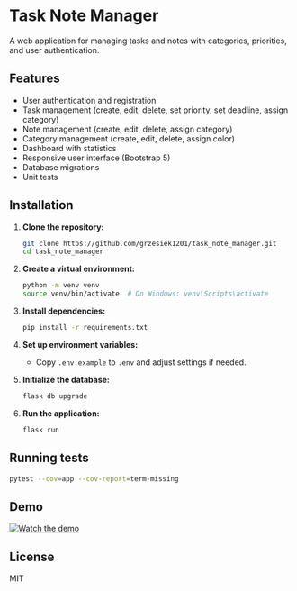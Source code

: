 # Task Note Manager

A web application for managing tasks and notes with categories, priorities, and user authentication.

## Features
- User authentication and registration
- Task management (create, edit, delete, set priority, set deadline, assign category)
- Note management (create, edit, delete, assign category)
- Category management (create, edit, delete, assign color)
- Dashboard with statistics
- Responsive user interface (Bootstrap 5)
- Database migrations
- Unit tests

## Installation

1. **Clone the repository:**
   ```sh
   git clone https://github.com/grzesiek1201/task_note_manager.git
   cd task_note_manager
   ```

2. **Create a virtual environment:**
   ```sh
   python -m venv venv
   source venv/bin/activate  # On Windows: venv\Scripts\activate
   ```

3. **Install dependencies:**
   ```sh
   pip install -r requirements.txt
   ```

4. **Set up environment variables:**
   - Copy `.env.example` to `.env` and adjust settings if needed.

5. **Initialize the database:**
   ```sh
   flask db upgrade
   ```

6. **Run the application:**
   ```sh
   flask run
   ```

## Running tests

```sh
pytest --cov=app --cov-report=term-missing
```

## Demo

[![Watch the demo](https://img.youtube.com/vi/5y79kmB27M/0.jpg)](https://www.youtube.com/watch?v=_5y79kmB27M)


## License
MIT
